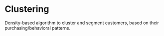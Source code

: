 # Clustering

Density-based algorithm to cluster and segment customers, based on their purchasing/behavioral patterns.

